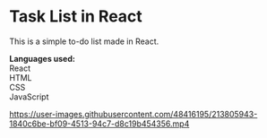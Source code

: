 # Task List in React

This is a simple to-do list made in React.

<b>Languages used:</b>
<br>
React<br>
HTML<br>
CSS<br>
JavaScript



https://user-images.githubusercontent.com/48416195/213805943-1840c6be-bf09-4513-94c7-d8c19b454356.mp4

